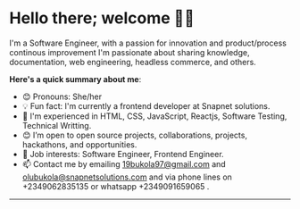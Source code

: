 # Hello there; welcome 👋🏾


I'm a Software Engineer, with a passion for innovation and product/process continous improvement I'm passionate about sharing knowledge, documentation, web engineering, headless commerce, and others. 

**Here's a quick summary about me**:

- 😊 Pronouns: She/her
- 💡 Fun fact: I'm currently a frontend developer at Snapnet solutions.
- 🌱 I'm experienced in HTML, CSS, JavaScript, Reactjs, Software Testing, Technical Writting.
- 😊 I’m open to open source projects, collaborations, projects, hackathons, and opportunities.
- 💼 Job interests: Software Engineer, Frontend Engineer.
- 📫 Contact me by emailing 19bukola97@gmail.com and olubukola@snapnetsolutions.com and via phone lines on +2349062835135 or whatsapp +2349091659065 .

---

